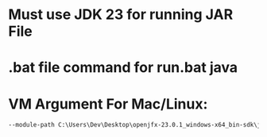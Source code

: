 # Must use JDK 23 for running JAR File 
# .bat file command for run.bat java 

# VM Argument For Mac/Linux: 
```txt
--module-path C:\Users\Dev\Desktop\openjfx-23.0.1_windows-x64_bin-sdk\javafx-sdk-23.0.1\lib --add-modules javafx.controls,javafx.fxml -jar CSE202_Project.jar
```

